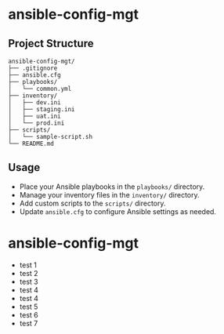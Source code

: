 # ansible-config-mgt

## Project Structure

```
ansible-config-mgt/
├── .gitignore
├── ansible.cfg
├── playbooks/
│   └── common.yml
├── inventory/
│   ├── dev.ini
│   ├── staging.ini
│   ├── uat.ini
│   └── prod.ini
├── scripts/
│   └── sample-script.sh
└── README.md
```

## Usage

- Place your Ansible playbooks in the `playbooks/` directory.
- Manage your inventory files in the `inventory/` directory.
- Add custom scripts to the `scripts/` directory.
- Update `ansible.cfg` to configure Ansible settings as needed.
# ansible-config-mgt


- test 1
- test 2
- test 3
- test 4
- test 4
- test 5
- test 6
- test 7







